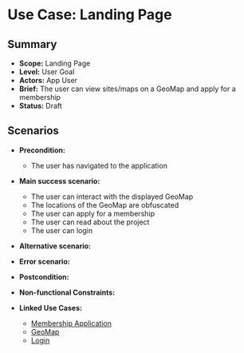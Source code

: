 # Use Case: Landing Page

## Summary

- **Scope:** Landing Page
- **Level:** User Goal
- **Actors:** App User
- **Brief:** The user can view sites/maps on a GeoMap and apply for a membership
- **Status:** Draft

## Scenarios

- **Precondition:**
  - The user has navigated to the application

- **Main success scenario:**
  - The user can interact with the displayed GeoMap
  - The locations of the GeoMap are obfuscated
  - The user can apply for a membership
  - The user can read about the project
  - The user can login
- **Alternative scenario:**
- **Error scenario:**
- **Postcondition:**
- **Non-functional Constraints:**
- **Linked Use Cases:**
  - [Membership Application](./membership_application.md)
  - [GeoMap](./geo_map.md)
  - [Login](./login.md)

